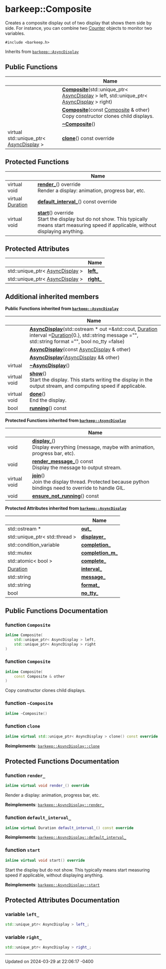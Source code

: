 # barkeep::Composite


Creates a composite display out of two display that shows them side by side. For instance, you can combine two [Counter](api/Classes/classbarkeep_1_1_counter.md) objects to monitor two variables. 


`#include <barkeep.h>`

Inherits from [`barkeep::AsyncDisplay`](api/Classes/classbarkeep_1_1_async_display.md)

## Public Functions

<span class="api-table">

|                | Name           |
| -------------- | -------------- |
| <span class="codey"> </span>|  <span class="codey">  **[Composite](api/Classes/classbarkeep_1_1_composite.md#function-composite)**(std::unique_ptr< [AsyncDisplay](api/Classes/classbarkeep_1_1_async_display.md) > left, std::unique_ptr< [AsyncDisplay](api/Classes/classbarkeep_1_1_async_display.md) > right)</span> |
| <span class="codey"> </span>|  <span class="codey">  **[Composite](api/Classes/classbarkeep_1_1_composite.md#function-composite)**(const [Composite](api/Classes/classbarkeep_1_1_composite.md) & other)</span><br>Copy constructor clones child displays.  |
| <span class="codey"> </span>|  <span class="codey">  **[~Composite](api/Classes/classbarkeep_1_1_composite.md#function-~composite)**()</span> |
| <span class="codey"> virtual std::unique_ptr< [AsyncDisplay](api/Classes/classbarkeep_1_1_async_display.md) > </span>|  <span class="codey">  **[clone](api/Classes/classbarkeep_1_1_composite.md#function-clone)**() const override</span> |


</span>

## Protected Functions

<span class="api-table">

|                | Name           |
| -------------- | -------------- |
| <span class="codey"> virtual void </span>| <span class="codey"> **[render_](api/Classes/classbarkeep_1_1_composite.md#function-render_)**() override</span><br>Render a display: animation, progress bar, etc.  |
| <span class="codey"> virtual [Duration](api/Namespaces/namespacebarkeep.md#using-duration) </span>| <span class="codey"> **[default_interval_](api/Classes/classbarkeep_1_1_composite.md#function-default_interval_)**() const override</span> |
| <span class="codey"> virtual void </span>| <span class="codey"> **[start](api/Classes/classbarkeep_1_1_composite.md#function-start)**() override</span><br>Start the display but do not show. This typically means start measuring speed if applicable, without displaying anything.  |


</span>

## Protected Attributes

<span class="api-table">

|                | Name           |
| -------------- | -------------- |
| <span class="codey"> std::unique_ptr< [AsyncDisplay](api/Classes/classbarkeep_1_1_async_display.md) > </span> | <span class="codey"> **[left_](api/Classes/classbarkeep_1_1_composite.md#variable-left_)**</span>  |
| <span class="codey"> std::unique_ptr< [AsyncDisplay](api/Classes/classbarkeep_1_1_async_display.md) > </span> | <span class="codey"> **[right_](api/Classes/classbarkeep_1_1_composite.md#variable-right_)**</span>  |


</span>

## Additional inherited members

</span>

**Public Functions inherited from [`barkeep::AsyncDisplay`](api/Classes/classbarkeep_1_1_async_display.md)**

<span class="api-table">

|                | Name           |
| -------------- | -------------- |
| <span class="codey"></span>| <span class="codey">**[AsyncDisplay](api/Classes/classbarkeep_1_1_async_display.md#function-asyncdisplay)**(std::ostream * out =&std::cout, [Duration](api/Namespaces/namespacebarkeep.md#using-duration) interval =[Duration](api/Namespaces/namespacebarkeep.md#using-duration){0.}, std::string message ="", std::string format ="", bool no_tty =false)</span> |
| <span class="codey"></span>| <span class="codey">**[AsyncDisplay](api/Classes/classbarkeep_1_1_async_display.md#function-asyncdisplay)**(const [AsyncDisplay](api/Classes/classbarkeep_1_1_async_display.md) & other)</span> |
| <span class="codey"></span>| <span class="codey">**[AsyncDisplay](api/Classes/classbarkeep_1_1_async_display.md#function-asyncdisplay)**([AsyncDisplay](api/Classes/classbarkeep_1_1_async_display.md) && other)</span> |
| <span class="codey">virtual </span>| <span class="codey">**[~AsyncDisplay](api/Classes/classbarkeep_1_1_async_display.md#function-~asyncdisplay)**()</span> |
| <span class="codey">virtual void </span>| <span class="codey">**[show](api/Classes/classbarkeep_1_1_async_display.md#function-show)**()</span><br>Start the display. This starts writing the display in the output stream, and computing speed if applicable.  |
| <span class="codey">virtual void </span>| <span class="codey">**[done](api/Classes/classbarkeep_1_1_async_display.md#function-done)**()</span><br>End the display.  |
| <span class="codey">bool </span>| <span class="codey">**[running](api/Classes/classbarkeep_1_1_async_display.md#function-running)**() const</span> |


</span>

**Protected Functions inherited from [`barkeep::AsyncDisplay`](api/Classes/classbarkeep_1_1_async_display.md)**

<span class="api-table">

|                | Name           |
| -------------- | -------------- |
| <span class="codey">void </span>| <span class="codey">**[display_](api/Classes/classbarkeep_1_1_async_display.md#function-display_)**()</span><br>Display everything (message, maybe with animation, progress bar, etc).  |
| <span class="codey">void </span>| <span class="codey">**[render_message_](api/Classes/classbarkeep_1_1_async_display.md#function-render_message_)**() const</span><br>Display the message to output stream.  |
| <span class="codey">virtual void </span>| <span class="codey">**[join](api/Classes/classbarkeep_1_1_async_display.md#function-join)**()</span><br>Join the display thread. Protected because python bindings need to override to handle GIL.  |
| <span class="codey">void </span>| <span class="codey">**[ensure_not_running](api/Classes/classbarkeep_1_1_async_display.md#function-ensure_not_running)**() const</span> |


</span>

**Protected Attributes inherited from [`barkeep::AsyncDisplay`](api/Classes/classbarkeep_1_1_async_display.md)**

<span class="api-table">

|                | Name           |
| -------------- | -------------- |
| <span class="codey">std::ostream * </span>| <span class="codey">**[out_](api/Classes/classbarkeep_1_1_async_display.md#variable-out_)** </span> |
| <span class="codey">std::unique_ptr< std::thread > </span>| <span class="codey">**[displayer_](api/Classes/classbarkeep_1_1_async_display.md#variable-displayer_)** </span> |
| <span class="codey">std::condition_variable </span>| <span class="codey">**[completion_](api/Classes/classbarkeep_1_1_async_display.md#variable-completion_)** </span> |
| <span class="codey">std::mutex </span>| <span class="codey">**[completion_m_](api/Classes/classbarkeep_1_1_async_display.md#variable-completion_m_)** </span> |
| <span class="codey">std::atomic< bool > </span>| <span class="codey">**[complete_](api/Classes/classbarkeep_1_1_async_display.md#variable-complete_)** </span> |
| <span class="codey">[Duration](api/Namespaces/namespacebarkeep.md#using-duration) </span>| <span class="codey">**[interval_](api/Classes/classbarkeep_1_1_async_display.md#variable-interval_)** </span> |
| <span class="codey">std::string </span>| <span class="codey">**[message_](api/Classes/classbarkeep_1_1_async_display.md#variable-message_)** </span> |
| <span class="codey">std::string </span>| <span class="codey">**[format_](api/Classes/classbarkeep_1_1_async_display.md#variable-format_)** </span> |
| <span class="codey">bool </span>| <span class="codey">**[no_tty_](api/Classes/classbarkeep_1_1_async_display.md#variable-no_tty_)** </span> |


</span>


## Public Functions Documentation

### function `Composite`

```cpp
inline Composite(
    std::unique_ptr< AsyncDisplay > left,
    std::unique_ptr< AsyncDisplay > right
)
```


### function `Composite`

```cpp
inline Composite(
    const Composite & other
)
```

Copy constructor clones child displays. 

### function `~Composite`

```cpp
inline ~Composite()
```


### function `clone`

```cpp
inline virtual std::unique_ptr< AsyncDisplay > clone() const override
```


**Reimplements**: [`barkeep::AsyncDisplay::clone`](api/Classes/classbarkeep_1_1_async_display.md#function-clone)


## Protected Functions Documentation

### function `render_`

```cpp
inline virtual void render_() override
```

Render a display: animation, progress bar, etc. 

**Reimplements**: [`barkeep::AsyncDisplay::render_`](api/Classes/classbarkeep_1_1_async_display.md#function-render_)


### function `default_interval_`

```cpp
inline virtual Duration default_interval_() const override
```


**Reimplements**: [`barkeep::AsyncDisplay::default_interval_`](api/Classes/classbarkeep_1_1_async_display.md#function-default_interval_)


### function `start`

```cpp
inline virtual void start() override
```

Start the display but do not show. This typically means start measuring speed if applicable, without displaying anything. 

**Reimplements**: [`barkeep::AsyncDisplay::start`](api/Classes/classbarkeep_1_1_async_display.md#function-start)


## Protected Attributes Documentation

### variable `left_`

```cpp
std::unique_ptr< AsyncDisplay > left_;
```


### variable `right_`

```cpp
std::unique_ptr< AsyncDisplay > right_;
```


-------------------------------

Updated on 2024-03-29 at 22:06:17 -0400